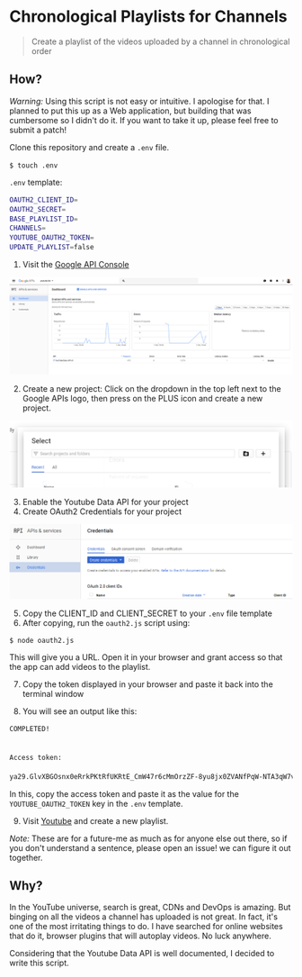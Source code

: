 # Chronological Playlists for Channels

> Create a playlist of the videos uploaded by a channel in chronological order


## How?

_Warning:_ Using this script is not easy or intuitive. I apologise for that. I planned
to put this up as a Web application, but building that was cumbersome so I
didn't do it. If you want to take it up, please feel free to submit a patch!

Clone this repository and create a `.env` file.

`$ touch .env`

`.env` template:

```sh
OAUTH2_CLIENT_ID=
OAUTH2_SECRET=
BASE_PLAYLIST_ID=
CHANNELS=
YOUTUBE_OAUTH2_TOKEN=
UPDATE_PLAYLIST=false
```

1. Visit the [Google API Console](https://console.developers.google.com/apis/)

  ![img](./img/api-console.png)

2. Create a new project: Click on the dropdown in the top left next to the
Google APIs logo, then press on the PLUS icon and create a new project.

  ![img](./img/create-project.png)

3. Enable the Youtube Data API for your project
4. Create OAuth2 Credentials for your project

  ![img](./img/create-credentials.png)

5. Copy the CLIENT_ID and CLIENT_SECRET to your `.env` file template
6. After copying, run the `oauth2.js` script using:

  ```sh
  $ node oauth2.js
  ```

  This will give you a URL. Open it in your browser and grant access so that the
  app can add videos to the playlist.

7. Copy the token displayed in your browser and paste it back into the terminal
window

8. You will see an output like this:

  ```sh
  COMPLETED!


  Access token:

  ya29.GlvXBGOsnx0eRrkPKtRfUKRtE_CmW47r6cMmOrzZF-8yu8jx0ZVANfPqW-NTA3qW7v8-HRbMbdH0U-xooYxRNZnEO9i5pjJT45tr7e4d1B1hLqiHadtysh8MK4Gm4
  ```

  In this, copy the access token and paste it as the value for the
  `YOUTUBE_OAUTH2_TOKEN` key in the `.env` template.

9. Visit [Youtube](https://www.youtube.com/) and create a new playlist.

_Note:_ These are for a future-me as much as for anyone else out there, so if
you don't understand a sentence, please open an issue! we can figure it out
together.

## Why?

In the YouTube universe, search is great, CDNs and DevOps is amazing. But
binging on all the videos a channel has uploaded is not great. In fact, it's one
of the most irritating things to do. I have searched for online websites that do
it, browser plugins that will autoplay videos. No luck anywhere.

Considering that the Youtube Data API is well documented, I decided to write
this script.
